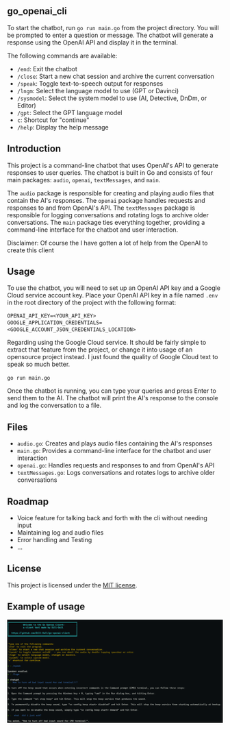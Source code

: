 ## go_openai_cli

To start the chatbot, run `go run main.go` from the project directory. You will be prompted to enter a question or message. The chatbot will generate a response using the OpenAI API and display it in the terminal.

The following commands are available:

* `/end`: Exit the chatbot
* `/close`: Start a new chat session and archive the current conversation
* `/speak`: Toggle text-to-speech output for responses
* `/lngm`: Select the language model to use (GPT or Davinci)
* `/sysmodel`: Select the system model to use (AI, Detective, DnDm, or Editor)
* `/gpt`: Select the GPT language model
* `c`: Shortcut for "continue"
* `/help`: Display the help message

Introduction
-----

This project is a command-line chatbot that uses OpenAI's API to generate responses to user queries. The chatbot is built in Go and consists of four main packages: `audio`, `openai`, `textMessages`, and `main`.

The `audio` package is responsible for creating and playing audio files that contain the AI's responses. The `openai` package handles requests and responses to and from OpenAI's API. The `textMessages` package is responsible for logging conversations and rotating logs to archive older conversations. The `main` package ties everything together, providing a command-line interface for the chatbot and user interaction.

Disclaimer: Of course the I have gotten a lot of help from the OpenAI to create this client

Usage
-----

To use the chatbot, you will need to set up an OpenAI API key and a Google Cloud service account key. Place your OpenAI API key in a file named `.env` in the root directory of the project with the following format:

```
OPENAI_API_KEY=<YOUR_API_KEY>  
GOOGLE_APPLICATION_CREDENTIALS=<GOOGLE_ACCOUNT_JSON_CREDENTIALS_LOCATION>
```

Regarding using the Google Cloud service. It should be fairly simple to extract that feature from the project, or change it into usage of an opensource project instead. I just found the quality of Google Cloud text to speak so much better.

`go run main.go`

Once the chatbot is running, you can type your queries and press Enter to send them to the AI. The chatbot will print the AI's response to the console and log the conversation to a file.

Files
-----

* `audio.go`: Creates and plays audio files containing the AI's responses
* `main.go`: Provides a command-line interface for the chatbot and user interaction
* `openai.go`: Handles requests and responses to and from OpenAI's API
* `textMessages.go`: Logs conversations and rotates logs to archive older conversations

Roadmap
---

* Voice feature for talking  back and forth with the cli without needing  input
* Maintaining log and audio files
* Error handling and Testing
* ...

License
-------

This project is licensed under the [MIT license](https://opensource.org/licenses/MIT).

Example of usage
-------

![Exmple of cli](Example.png)
